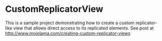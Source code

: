 # CustomReplicatorView
This is a sample project demonstrating how to create a custom replicator-like view that allows direct access to its replicated elements. See post at http://www.mojolama.com/creating-custom-replicator-views
